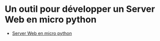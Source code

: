 

# Un outil pour développer un Server Web en micro python

- [Server Web en micro python](https://github.com/jczic/MicroWebSrv)
